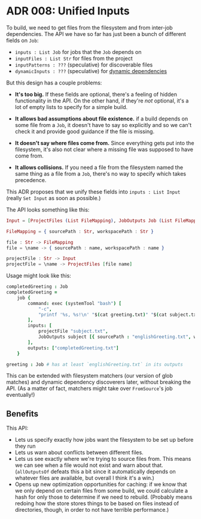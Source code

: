 # ADR 008: Unified Inputs

To build, we need to get files from the filesystem and from inter-job dependencies.
The API we have so far has just been a bunch of different fields on `Job`:

- `inputs : List Job` for jobs that the `Job` depends on
- `inputFiles : List Str` for files from the project
- `inputPatterns : ???` (speculative) for discoverable files
- `dynamicInputs : ???` (speculative) for [dynamic dependencies](./005-dynamic-dependencies.md)

But this design has a couple problems:

- **It's too big.**
  If these fields are optional, there's a feeling of hidden functionality in the API.
  On the other hand, if they're *not* optional, it's a lot of empty lists to specify for a simple build.

- **It allows bad assumptions about file existence.**
  if a build depends on some file from a `Job`, it doesn't have to say so explicitly and so we can't check it and provide good guidance if the file is missing.

- **It doesn't say where files come from.**
  Since everything gets put into the filesystem, it's also not clear where a missing file was supposed to have come from.

- **It allows collisions.**
  If you need a file from the filesystem named the same thing as a file from a `Job`, there's no way to specify which takes precedence.

This ADR proposes that we unify these fields into `inputs : List Input` (really `Set Input` as soon as possible.)

The API looks something like this:

```elixir
Input = [ProjectFiles (List FileMapping), JobOutputs Job (List FileMapping)]

FileMapping = { sourcePath : Str, workspacePath : Str }

file : Str -> FileMapping
file = \name -> { sourcePath : name, workspacePath : name }

projectFile : Str -> Input
projectFile = \name -> ProjectFiles [file name]
```

Usage might look like this:

```coffeescript
completedGreeting : Job
completedGreeting =
    job {
        command: exec (systemTool "bash") [
            "-c",
            "printf '%s, %s!\n' "$(cat greeting.txt)" "$(cat subject.txt)" > completedGreeting.txt",
        ],
        inputs: [
            projectFile "subject.txt",
            JobOutputs subject [{ sourcePath : "englishGreeting.txt", workspacePath : "greeting.txt" }],
        ],
        outputs: ["completedGreeting.txt"]
    }

greeting : Job # has at least `englishGreeting.txt` in its outputs
```

This can be extended with filesystem matchers (our version of glob matches) and dynamic dependency discoverers later, without breaking the API.
(As a matter of fact, matchers might take over `FromSource`'s job eventually!)

## Benefits

This API:

- Lets us specify exactly how jobs want the filesystem to be set up before they run
- Lets us warn about conflicts between different files.
- Lets us see exactly where we're trying to source files from.
  This means we can see when a file would not exist and warn about that.
  (`allOutputsOf` defeats this a bit since it automatically depends on whatever files are available, but overall I think it's a win.)
- Opens up new optimization opportunities for caching: if we know that we only depend on certain files from some build, we could calculate a hash for only those to determine if we need to rebuild.
  (Probably means redoing how the store stores things to be based on files instead of directories, though, in order to not have terrible performance.)
